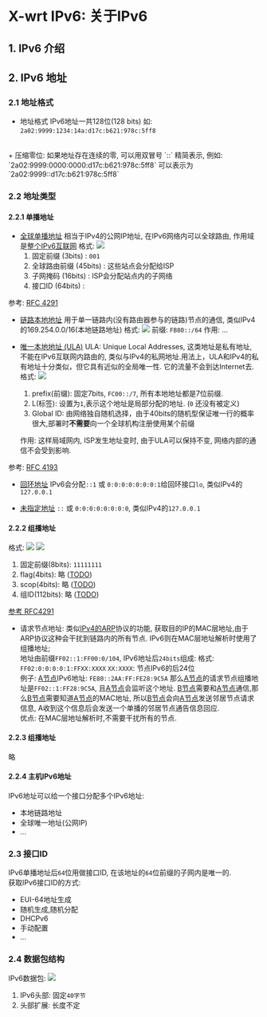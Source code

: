 # X-wrt IPv6: 关于IPv6

## 1. IPv6 介绍

## 2. IPv6 地址
### 2.1 地址格式
+ 地址格式
IPv6地址一共128位(128 bits)
如: `2a02:9999:1234:14a:d17c:b621:978c:5ff8` 
<br>
+ 压缩零位: 如果地址存在连续的零, 可以用双冒号 `::` 精简表示,
例如: `2a02:9999:0000:0000:d17c:b621:978c:5ff8` 可以表示为 `2a02:9999::d17c:b621:978c:5ff8`

### 2.2 地址类型
#### 2.2.1  单播地址
+ [全球单播地址](#) 
相当于IPv4的公网IP地址, 在IPv6网络内可以全球路由, 作用域是[整个IPv6互联网](#)
格式:
![](./img/global-ipv6-unicast.png)
  1. 固定前缀 (3bits) :  `001`
  2. 全球路由前缀 (45bits) : 这些站点会分配给ISP
  3. 子网掩码 (16bits) : ISP会分配站点内的子网络
  4. 接口ID (64bits) : 
   
参考: [RFC 4291](https://tools.ietf.org/html/rfc3587)
<br>

+ [链路本地地址](#)
用于单一链路内(没有路由器参与的链路)节点的通信, 类似IPv4的169.254.0.0/16(本地链路地址)
格式:
![](./img/local-link-ipv6-unicast.png)
前缀: `FB80::/64`
作用: ...

+ [唯一本地地址 (ULA)](#)
ULA:  Unique Local Addresses, 这类地址是私有地址, 不能在IPv6互联网内路由的, 类似与IPv4的私网地址.用法上，ULA和IPv4的私有地址十分类似，但它具有近似的全局唯一性. 它的流量不会到达Internet去.<br>
格式:
![](./img/unique-local-address-format.png)
  1. prefix(前缀): 固定7bits, `FC00::/7`, 所有本地地址都是7位前缀.
  2. L(标签): 设置为`1`,表示这个地址是局部分配的地址. (`0` 还没有被定义)
  3. Global ID: 由网络独自随机选择，由于40bits的随机型保证唯一行的概率很大,部署时**不需要**向一个全球机构注册使用某个前缀

   作用: 这样局域网内, ISP发生地址变时, 由于ULA可以保持不变, 网络内部的通信不会受到影响.



参考: [RFC 4193](https://tools.ietf.org/html/rfc4193)
<br>

+ [回环地址](#)
  IPv6会分配`::1` 或 `0:0:0:0:0:0:0:1`给回环接口`lo`, 类似IPv4的`127.0.0.1`

+ [未指定地址](#)
  `::` 或 `0:0:0:0:0:0:0:0`, 类似IPv4的`127.0.0.1`

#### 2.2.2 组播地址
格式:
![](./img/ipv6-mutilcast-address-format.png)
![](./img/ipv6-mutilcast-address-flag-format.png)
1. 固定前缀(8bits): `11111111`
2. flag(4bits): 略 ([TODO](#))
3. scop(4bits): 略 ([TODO](#))
4. 组ID(112bits): 略 ([TODO](#))
   
[参考 RFC4291](https://tools.ietf.org/html/rfc4291#section-2.7)


+ 请求节点地址:
类似[IPv4的ARP](#)协议的功能, 获取目的IP的MAC层地址,由于ARP协议这种会干扰到链路内的所有节点. IPv6则在MAC层地址解析时使用了组播地址;<br>
地址由前缀`FF02::1:FF00:0/104`, IPv6地址后`24bits`组成:
格式: `FF02:0:0:0:0:1:FFXX:XXXX`
`XX:XXXX`: 节点IPv6的后24位<br>
例子:
[A节点](#)IPv6地址: `FE80::2AA:FF:FE28:9C5A`
那么[A节点](#)的请求节点组播地址是`FF02::1:FF28:9C5A`, 且[A节点](#)会监听这个地址.
[B节点](#)需要和[A节点](#)通信,那么[B节点](#)需要知道[A节点](#)的MAC地址, 所以[B节点](#)会向[A节点](#)发送邻居节点请求信息, A收到这个信息后会发送一个单播的邻居节点通告信息回应.<br>
优点: 在MAC层地址解析时,不需要干扰所有的节点.

#### 2.2.3 组播地址
略

#### 2.2.4 主机IPv6地址
IPv6地址可以给一个接口分配多个IPv6地址:
+ 本地链路地址
+ 全球唯一地址(公网IP)
+ ...
  
### 2.3 接口ID
IPv6单播地址后`64`位用做接口ID, 在该地址的`64`位前缀的子网内是唯一的.<br>
获取IPv6接口ID的方式:
+ EUI-64地址生成
+ 随机生成,随机分配
+ DHCPv6
+ 手动配置
+ ...

### 2.4 数据包结构
IPv6数据包:
![](./img/ipv6-packet-format.png)
1. IPv6头部: 固定`40字节`
2. 头部扩展: 长度不定
 